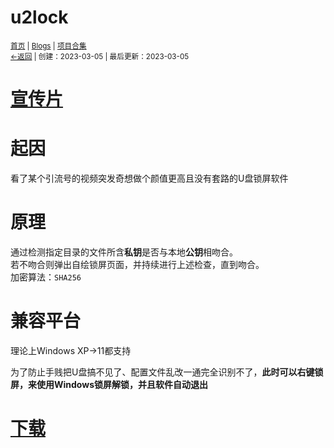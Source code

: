 # u2lock
<small><a href="//">首页</a> | <a href="/blogs">Blogs</a> | <a href="/Project">项目合集</a><br><a href="../">←返回</a> |
 创建：2023-03-05 | 最后更新：2023-03-05</small><br>

# [宣传片](https://www.bilibili.com/video/BV1so4y1q7Ft/)

# 起因
看了某个引流号的视频突发奇想做个颜值更高且没有套路的U盘锁屏软件

# 原理
通过检测指定目录的文件所含**私钥**是否与本地**公钥**相吻合。<br>
若不吻合则弹出自绘锁屏页面，并持续进行上述检查，直到吻合。<br>
加密算法：`SHA256`<br>

# 兼容平台
理论上Windows XP→11都支持

为了防止手贱把U盘搞不见了、配置文件乱改一通完全识别不了，**此时可以右键锁屏，来使用Windows锁屏解锁，并且软件自动退出**<br>
# [下载](./path)